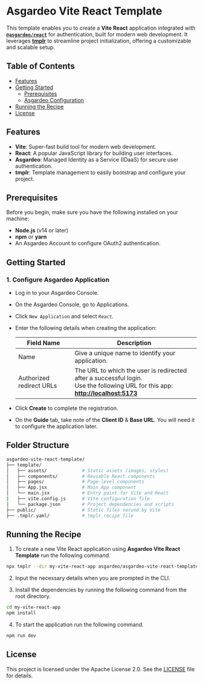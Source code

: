 # Asgardeo Vite React Template

This template enables you to create a **Vite React** application integrated with [**`@asgardeo/react`**](https://wso2.com/asgardeo/docs/sdks/react/overview/) for authentication, built for modern web development. It leverages [**tmplr**](https://github.com/loreanvictor/tmplr) to streamline project initialization, offering a customizable and scalable setup.

## Table of Contents

- [Features](#features)
- [Getting Started](#getting-started)
  - [Prerequisites](#prerequisites)
  - [Asgardeo Configuration](#asgardeo-configuration)
- [Running the Recipe](#running-the-recipe)
- [License](#license)

## Features

- **Vite**: Super-fast build tool for modern web development.
- **React**: A popular JavaScript library for building user interfaces.
- **Asgardeo**: Managed Identity as a Service (IDaaS) for secure user authentication.
- **tmplr**: Template management to easily bootstrap and configure your project.

## Prerequisites

Before you begin, make sure you have the following installed on your machine:

- **Node.js** (v14 or later)
- **npm** or **yarn**
- An Asgardeo Account to configure OAuth2 authentication.

## Getting Started

### 1. Configure Asgardeo Application

- Log in to your Asgardeo Console.
- On the Asgardeo Console, go to Applications.
- Click `New Application` and select `React`.
- Enter the following details when creating the application:

    | Field Name                       | Description                                                                                             |
   |-------------------------------|---------------------------------------------------------------------------------------------------------|
   | Name                          | Give a unique name to identify your application.                                                         |
   | Authorized redirect URLs      | The URL to which the user is redirected after a successful login.<br>Use the following URL for this app:</br>**<http://localhost:5173>** |

- Click **Create** to complete the registration.
- On the **Guide** tab, take note of the **Client ID** & **Base URL**. You will need it to configure the application later.

## Folder Structure

```bash
asgardeo-vite-react-template/
├── template/
│   ├── assets/             # Static assets (images, styles)
│   ├── components/         # Reusable React components
│   ├── pages/              # Page-level components
│   ├── App.jsx             # Main App component
│   └── main.jsx            # Entry point for Vite and React
|   ├── vite.config.js      # Vite configuration file
|   └── package.json        # Project dependencies and scripts
├── public/                 # Static files served by Vite
├── .tmplr.yaml/            # tmplr recipe file
```

## Running the Recipe

1. To create a new Vite React application using **Asgardeo Vite React Template** run the following command.

```bash
npx tmplr --dir my-vite-react-app asgardeo/asgardeo-vite-react-template
```

2. Input the necessary details when you are prompted in the CLI.

3. Install the dependencies by running the following command from the root directory.

```bash
cd my-vite-react-app 
npm install
```

4. To start the application run the following command.

```bash
npm run dev
```

## License

This project is licensed under the Apache License 2.0. See the [LICENSE](LICENSE) file for details.
